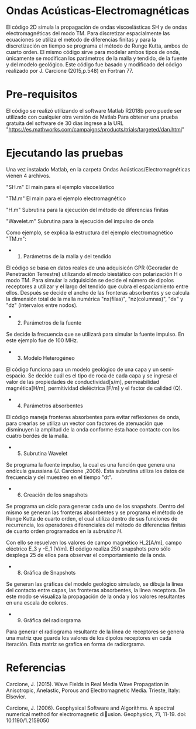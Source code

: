 # Ondas Acústicas-Electromagnéticas
El código 2D simula la propagación de ondas viscoelásticas SH y de ondas electromagnéticas del modo TM. 
Para discretizar espacialmente las ecuaciones se utiliza el método de diferencias finitas y para la discretización en tiempo se programa el método de Runge Kutta, ambos de cuarto orden. 
El mismo código sirve para modelar ambos tipos de onda, únicamente se modifican los parámetros de la malla y tendido, de la fuente y del modelo geológico.
Este código fue basado y modificado del código realizado por J. Carcione (2015,p.548) en Fortran 77.
# Pre-requisitos
El código se realizó utilizando el software Matlab R2018b pero puede ser utilizado con cualquier otra versión de Matlab
Para obtener una prueba gratuita del software de 30 días ingrese a la URL "https://es.mathworks.com/campaigns/products/trials/targeted/dan.html"
# Ejecutando las pruebas
Una vez instalado Matlab, en la carpeta Ondas Acústicas/Electromagnéticas vienen 4 archivos. 

"SH.m" El main para el ejemplo viscoelástico

"TM.m" El main para el ejemplo electromagnético

"H.m" Subrutina para la ejecución del método de diferencias finitas

"Wavelet.m" Subrutina para la ejecución del impulso de onda

Como ejemplo, se explica la estructura del ejemplo electromagnético "TM.m":

  * 1. Parámetros de la malla y del tendido
  
  El código se basa en datos reales de una adquisicón GPR (Georadar de Penetración Terrestre) utilizando el modo biestático con polarización H o modo TM.
  Para simular la adquisición se decide el número de dipolos receptores a utilizar y el largo del tendido que cubra el espaciamiento entre ellos. Después se decide el ancho de las fronteras absorbentes y se calcula la dimensión total de la malla numérica "nx(filas)", "nz(columnas)", "dx" y "dz" (intervalos entre nodos).
  
  * 2. Parámetros de la fuente
  
  Se decide la frecuencia que se utilizará para simular la fuente impulso. En este ejemplo fue de 100 MHz.
  
  * 3. Modelo Heterogéneo
  
  El código funciona para un modelo geológico de una capa y un semi-espacio.
  Se decide cuál es el tipo de roca de cada capa y se ingresa el valor de las propiedades de conductividad[s/m], permeabilidad magnética[H/m], permitividad dieléctrica [F/m] y el factor de calidad (Q). 
  
  * 4. Parámetros absorbentes
  
  El código maneja fronteras absorbentes para evitar reflexiones de onda, para crearlas se utiliza un vector con factores de atenuación que disminuyen la amplitud de la onda conforme ésta hace contacto con los cuatro bordes de la malla.
  
  * 5. Subrutina Wavelet
  
  Se programa la fuente impulso, la cual es una función que genera una ondícula gaussiana (J. Carcione ,2006). Esta subrutina utiliza los datos de frecuencia y del muestreo en el tiempo "dt".
  
  * 6. Creación de los snapshots
  
  Se programa un ciclo para generar cada uno de los snapshots. Dentro del mismo se generan las fronteras absorbentes y se programa el método de Runge Kutta de cuarto orden, el cual utiliza dentro de sus funciones de recurrencia, los operadores diferenciales del método de diferencias finitas de cuarto orden programados en la *subrutina H*.
  
  Con ello se resuelven los valores de campo magnético H_2[A/m], campo eléctrico E_3 y -E_1 [V/m]. 
  El código realiza 250 snapshots pero sólo desplega 25 de ellos para observar el comportamiento de la onda. 
 
 * 8. Gráfica de Snapshots
 
 Se generan las gráficas del modelo geológico simulado, se dibuja la línea del contacto entre capas, las fronteras absorbentes, la línea receptora. De este modo se visualiza la propagación de la onda y los valores resultantes en una escala de colores.
 
 * 9. Gráfica del radiorgrama
 
  Para generar el radiograma resultante de la línea de receptores se genera una matriz que guarda los valores de los dipolos receptores en cada iteración. Esta matriz se grafica en forma de radiorgrama.
  
# Referencias
  Carcione, J. (2015). Wave Fields in Real Media Wave Propagation in Anisotropic,
Anelastic, Porous and Electromagnetic Media. Trieste, Italy:
Elsevier.

  Carcione, J. (2006). Geophysical Software and Algorithms. A spectral numerical
method for electromagnetic diusion. Geophysics, 71, 11-19.
doi: 10.1190/1.2159050
  
  
